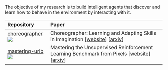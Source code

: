 The objective of my research is to build intelligent agents that discover and learn how to behave in the environment by interacting with it.

|  Repository  |  Paper   |
| :-- | :-- |
| [choreographer](https://github.com/mazpie/choreographer) ![](https://img.shields.io/github/stars/mazpie/choreographer) | Choreographer: Learning and Adapting Skills in Imagination [[website](https://skillchoreographer.github.io/)] [[arxiv](https://arxiv.org/abs/2211.13350)] |
| [mastering-urlb](https://github.com/mazpie/mastering-urlb) ![](https://img.shields.io/github/stars/mazpie/mastering-urlb) | Mastering the Unsupervised Reinforcement Learning Benchmark from Pixels [[website](https://masteringurlb.github.io/)] [[arxiv](https://arxiv.org/abs/2209.12016)] |
